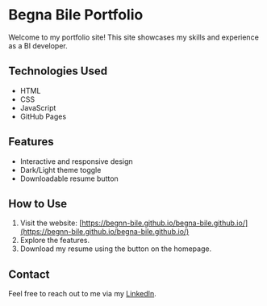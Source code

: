 # Begna Bile Portfolio

Welcome to my portfolio site! This site showcases my skills and experience as a BI developer.

## Technologies Used
- HTML
- CSS
- JavaScript
- GitHub Pages

## Features
- Interactive and responsive design
- Dark/Light theme toggle
- Downloadable resume button

## How to Use
1. Visit the website: [https://begnn-bile.github.io/begna-bile.github.io/](https://begnn-bile.github.io/begna-bile.github.io/)
2. Explore the features.
3. Download my resume using the button on the homepage.

## Contact
Feel free to reach out to me via my [LinkedIn](https://www.linkedin.com/in/begna-bile-35b897211/).
